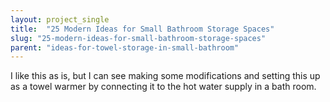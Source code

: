 ```yaml
---
layout: project_single
title:  "25 Modern Ideas for Small Bathroom Storage Spaces"
slug: "25-modern-ideas-for-small-bathroom-storage-spaces"
parent: "ideas-for-towel-storage-in-small-bathroom"
---
```

I like this as is, but I can see making some modifications and setting this up as a towel warmer by connecting it to the hot water supply in a bath room.